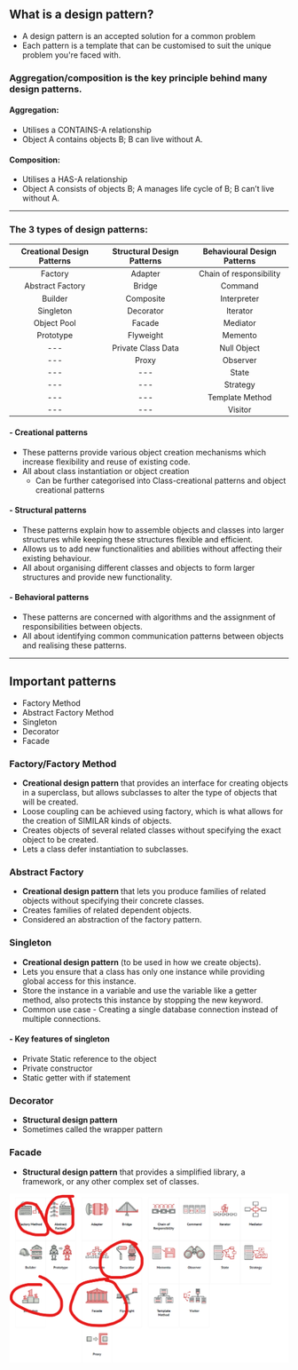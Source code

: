 ## What is a design pattern?
- A design pattern is an accepted solution for a common problem
- Each pattern is a template that can be customised to suit the unique problem you're faced with.

### Aggregation/composition is the key principle behind many design patterns.

#### Aggregation:
- Utilises a CONTAINS-A relationship
- Object A contains objects B; B can live without A.

#### Composition:
- Utilises a HAS-A relationship
- Object A consists of objects B; A manages life cycle of B; B can’t live without A.

---

### The 3 types of design patterns:

| Creational Design Patterns | Structural Design Patterns | Behavioural Design Patterns |
|:--------------------------:|:--------------------------:|:---------------------------:|
|          Factory           |          Adapter           |   Chain of responsibility   |
|      Abstract Factory      |           Bridge           |           Command           |
|          Builder           |         Composite          |         Interpreter         |
|         Singleton          |         Decorator          |          Iterator           |
|        Object Pool         |           Facade           |          Mediator           |
|         Prototype          |         Flyweight          |           Memento           |
|            ---             |     Private Class Data     |         Null Object         |
|            ---             |           Proxy            |          Observer           |
|            ---             |            ---             |            State            |
|            ---             |            ---             |          Strategy           |
|            ---             |            ---             |       Template Method       |
|            ---             |            ---             |           Visitor           |


#### - Creational patterns
  - These patterns provide various object creation mechanisms which increase flexibility and reuse of existing code.
  - All about class instantiation or object creation
    - Can be further categorised into Class-creational patterns and object creational patterns

#### - Structural patterns
  - These patterns explain how to assemble objects and classes into larger structures while keeping these structures flexible and efficient.
  - Allows us to add new functionalities and abilities without affecting their existing behaviour.
  - All about organising different classes and objects to form larger structures and provide new functionality.
#### - Behavioral patterns 
  - These patterns are concerned with algorithms and the assignment of responsibilities between objects.
  - All about identifying common communication patterns between objects and realising these patterns.

---

## Important patterns
- Factory Method
- Abstract Factory Method
- Singleton
- Decorator
- Facade

### Factory/Factory Method
- **Creational design pattern** that provides an interface for creating objects in a superclass, but allows subclasses to alter the type of objects that will be created.
- Loose coupling can be achieved using factory, which is what allows for the creation of SIMILAR kinds of objects.
- Creates objects of several related classes without specifying the exact object to be created.
- Lets a class defer instantiation to subclasses.

### Abstract Factory
- **Creational design pattern** that lets you produce families of related objects without specifying their concrete classes.
- Creates families of related dependent objects.
- Considered an abstraction of the factory pattern.

### Singleton
- **Creational design pattern** (to be used in how we create objects).
- Lets you ensure that a class has only one instance while providing global access for this instance.
- Store the instance in a variable and use the variable like a getter method, also protects this instance by stopping the new keyword.
- Common use case - Creating a single database connection instead of multiple connections.
#### - Key features of singleton
  - Private Static reference to the object
  - Private constructor
  - Static getter with if statement

### Decorator
- **Structural design pattern**
- Sometimes called the wrapper pattern

### Facade
- **Structural design pattern** that provides a simplified library, a framework, or any other complex set of classes.

![img.png](img.png)
